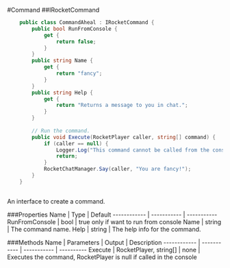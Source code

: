 #Command
##IRocketCommand

```csharp
	public class CommandAheal : IRocketCommand {
		public bool RunFromConsole {
			get {
				return false;
			}
		}
		public string Name {
			get {
				return "fancy";
			}
		}
		public string Help {
			get {
				return "Returns a message to you in chat.";
			}
		}
		
		// Run the command.
		public void Execute(RocketPlayer caller, string[] command) {
			if (caller == null) {
				Logger.Log("This command cannot be called from the console.");
				return;
			}
			RocketChatManager.Say(caller, "You are fancy!");
		}
	}
	
```

An interface to create a command.

###Properties
Name | Type | Default
------------ | ----------- | -----------
RunFromConsole | bool | true only if want to run from console
Name | string | The command name.
Help | string | The help info for the command.

###Methods
Name | Parameters | Output | Description
------------ | ----------- | ----------- | ----------
Execute | RocketPlayer, string\[\] | none | Executes the command, RocketPlayer is null if called in the console
